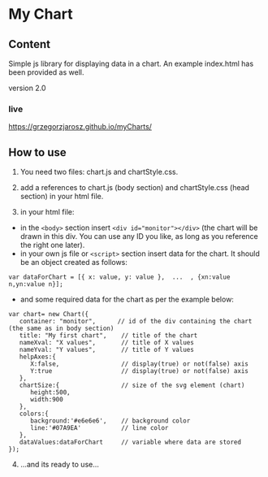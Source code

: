# My Chart

## Content

Simple js library for displaying data in a chart. An example index.html has been provided as well.

version 2.0

### live

https://grzegorzjarosz.github.io/myCharts/

## How to use

1. You need two files: chart.js and chartStyle.css.

2. add a references to chart.js (body section) and chartStyle.css (head section) in your html file.

3. in your html file:

* in the ```<body>``` section
insert ```<div id="monitor"></div>``` (the chart will be drawn in this div. You can use any ID you like, as long as you reference the right one later).
* in your own js file or ```<script>``` section insert data for the chart. It should be an object created as follows:

```
var dataForChart = [{ x: value, y: value },  ...  , {xn:value n,yn:value n}];
```

* and some required data for the chart as per the example below:

```
var chart= new Chart({
   container: "monitor",      // id of the div containing the chart (the same as in body section)
   title: "My first chart",    // title of the chart
   nameXval: "X values",       // title of X values
   nameYval: "Y values",       // title of Y values
   helpAxes:{
      X:false,                 // display(true) or not(false) axis
      Y:true                   // display(true) or not(false) axis
   },
   chartSize:{                 // size of the svg element (chart)
      height:500,
      width:900
   },
   colors:{
      background:'#e6e6e6',    // background color
      line:'#07A9EA'           // line color
   },
   dataValues:dataForChart     // variable where data are stored
});

```
4. ...and its ready to use...
